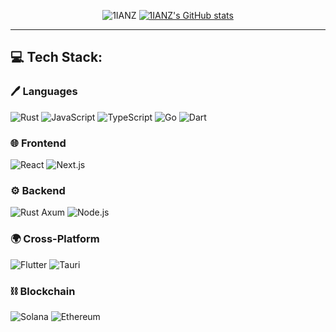 <div id="title" align=center>

![1IANZ][github-sub-title:img]
[![1IANZ's GitHub stats](https://github-readme-stats.vercel.app/api?username=1IANZ&show_icons=true&theme=tokyonight)](https://github.com/1IANZ)

[github-sub-title:img]: https://readme-typing-svg.herokuapp.com?font=Segoe+Script&center=true&lines=ALEXNIAN

</div>

<hr />

## 💻 Tech Stack:

### 🖊️ Languages

![Rust](https://img.shields.io/badge/rust-%23DEA584.svg?style=flat&logo=rust&logoColor=%23000000)
![JavaScript](https://img.shields.io/badge/javascript-%23F7DF1E.svg?style=flat&logo=javascript&logoColor=%23000000)
![TypeScript](https://img.shields.io/badge/typescript-%233178C6.svg?style=flat&logo=typescript&logoColor=white)
![Go](https://img.shields.io/badge/go-%2300ADD8.svg?style=flat&logo=go&logoColor=white)
![Dart](https://img.shields.io/badge/dart-%230175C2.svg?style=flat&logo=dart&logoColor=white)

### 🌐 Frontend

![React](https://img.shields.io/badge/react-%2361DAFB.svg?style=flat&logo=react&logoColor=%23000000)
![Next.js](https://img.shields.io/badge/next.js-%23000000.svg?style=flat&logo=nextdotjs&logoColor=white)

### ⚙️ Backend

![Rust Axum](https://img.shields.io/badge/axum-%23DEA584.svg?style=flat&logo=rust&logoColor=%23000000)
![Node.js](https://img.shields.io/badge/node.js-%23339933.svg?style=flat&logo=node.js&logoColor=white)

### 🌍 Cross-Platform

![Flutter](https://img.shields.io/badge/flutter-%2302569B.svg?style=flat&logo=flutter&logoColor=white)
![Tauri](https://img.shields.io/badge/tauri-%234E5B62.svg?style=flat&logo=tauri&logoColor=white)

### ⛓️ Blockchain

![Solana](https://img.shields.io/badge/solana-%2366F9A1.svg?style=flat&logo=solana&logoColor=white)
![Ethereum](https://img.shields.io/badge/ethereum-%233C3C3D.svg?style=flat&logo=ethereum&logoColor=%236172E5)
